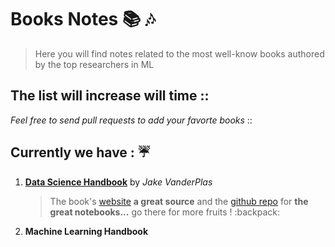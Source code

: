 # Books Notes :books: :notes:
> Here you will find notes related to the most well-know books authored by the top researchers in ML

## The list will increase will time ::
_Feel free to send pull requests to add your favorte books_ ::
## Currently we have : :umbrella:
1. [**Data Science Handbook**](https://qalmaqihir.github.io/booksnotes/pythonDataScienceHandBook/) by _Jake VanderPlas_  

	> The book's [website](https://jakevdp.github.io/PythonDataScienceHandbook/) **a great source** and the [github repo](https://github.com/jakevdp/PythonDataScienceHandbook) for **the great notebooks...** go there for more fruits ! :backpack:


2. **Machine Learning Handbook**
